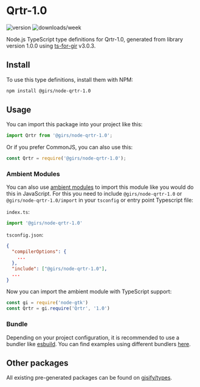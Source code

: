 
# Qrtr-1.0

![version](https://img.shields.io/npm/v/@girs/node-qrtr-1.0)
![downloads/week](https://img.shields.io/npm/dw/@girs/node-qrtr-1.0)


Node.js TypeScript type definitions for Qrtr-1.0, generated from library version 1.0.0 using [ts-for-gir](https://github.com/gjsify/ts-for-gir) v3.0.3.


## Install

To use this type definitions, install them with NPM:
```bash
npm install @girs/node-qrtr-1.0
```

## Usage

You can import this package into your project like this:
```ts
import Qrtr from '@girs/node-qrtr-1.0';
```

Or if you prefer CommonJS, you can also use this:
```ts
const Qrtr = require('@girs/node-qrtr-1.0');
```

### Ambient Modules

You can also use [ambient modules](https://github.com/gjsify/ts-for-gir/tree/main/packages/cli#ambient-modules) to import this module like you would do this in JavaScript.
For this you need to include `@girs/node-qrtr-1.0` or `@girs/node-qrtr-1.0/import` in your `tsconfig` or entry point Typescript file:

`index.ts`:
```ts
import '@girs/node-qrtr-1.0'
```

`tsconfig.json`:
```json
{
  "compilerOptions": {
    ...
  },
  "include": ["@girs/node-qrtr-1.0"],
  ...
}
```

Now you can import the ambient module with TypeScript support: 

```ts
const gi = require('node-gtk')
const Qrtr = gi.require('Qrtr', '1.0')
```


### Bundle

Depending on your project configuration, it is recommended to use a bundler like [esbuild](https://esbuild.github.io/). You can find examples using different bundlers [here](https://github.com/gjsify/ts-for-gir/tree/main/examples).

## Other packages

All existing pre-generated packages can be found on [gjsify/types](https://github.com/gjsify/types).

